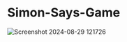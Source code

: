 # Simon-Says-Game
![Screenshot 2024-08-29 121726](https://github.com/user-attachments/assets/c65f1bc8-e410-49e1-9e61-a4171d306263)

